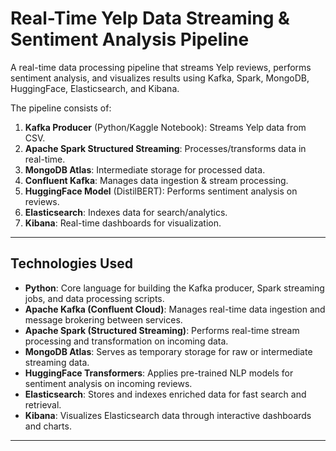 # Real-Time Yelp Data Streaming & Sentiment Analysis Pipeline  

A real-time data processing pipeline that streams Yelp reviews, performs sentiment analysis, and visualizes results using Kafka, Spark, MongoDB, HuggingFace, Elasticsearch, and Kibana.  

The pipeline consists of:  
1. **Kafka Producer** (Python/Kaggle Notebook): Streams Yelp data from CSV.  
2. **Apache Spark Structured Streaming**: Processes/transforms data in real-time.  
3. **MongoDB Atlas**: Intermediate storage for processed data.  
4. **Confluent Kafka**: Manages data ingestion & stream processing.  
5. **HuggingFace Model** (DistilBERT): Performs sentiment analysis on reviews.  
6. **Elasticsearch**: Indexes data for search/analytics.  
7. **Kibana**: Real-time dashboards for visualization.  

---

## Technologies Used
* **Python**: Core language for building the Kafka producer, Spark streaming jobs, and data processing scripts.
* **Apache Kafka (Confluent Cloud)**: Manages real-time data ingestion and message brokering between services.
* **Apache Spark (Structured Streaming)**: Performs real-time stream processing and transformation on incoming data.
* **MongoDB Atlas**: Serves as temporary storage for raw or intermediate streaming data.
* **HuggingFace Transformers**: Applies pre-trained NLP models for sentiment analysis on incoming reviews.
* **Elasticsearch**: Stores and indexes enriched data for fast search and retrieval.
* **Kibana**: Visualizes Elasticsearch data through interactive dashboards and charts.

---




